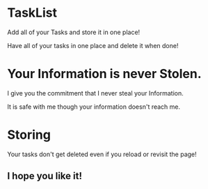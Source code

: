 # TaskList
Add all of your Tasks and store it in one place!

Have all of your tasks in one place and delete it when done!

# Your Information is never Stolen.
I give you the commitment that I never steal your Information.

It is safe with me though your information doesn't reach me.

# Storing
Your tasks don't get deleted even if you reload or revisit the page!

## I hope you like it!
